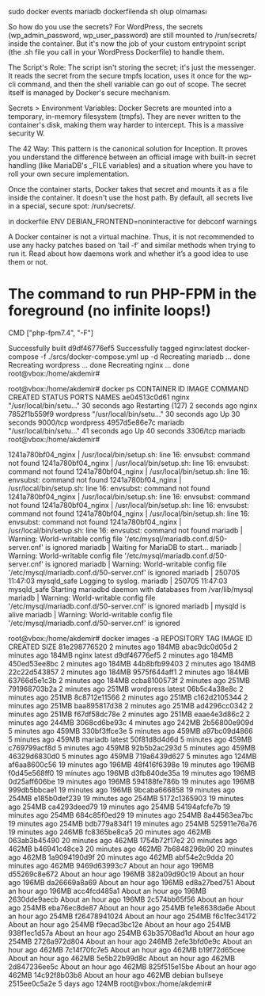 sudo docker events
mariadb dockerfilenda sh olup olmaması

So how do you use the secrets? For WordPress, the secrets (wp_admin_password, wp_user_password) are still mounted to /run/secrets/ inside the container. But it's now the job of your custom entrypoint script (the .sh file you call in your WordPress Dockerfile) to handle them.

The Script's Role:
The script isn't storing the secret; it's just the messenger. It reads the secret from the secure tmpfs location, uses it once for the wp-cli command, and then the shell variable can go out of scope. The secret itself is managed by Docker's secure mechanism.

Secrets > Environment Variables:
Docker Secrets are mounted into a temporary, in-memory filesystem (tmpfs). They are never written to the container's disk, making them way harder to intercept. This is a massive security W.

The 42 Way:
This pattern is the canonical solution for Inception. It proves you understand the difference between an official image with built-in secret handling (like MariaDB's _FILE variables) and a situation where you have to roll your own secure implementation.

Once the container starts, Docker takes that secret and mounts it as a file inside the container. It doesn't use the host path. By default, all secrets live in a special, secure spot: /run/secrets/.


in dockerfile
ENV DEBIAN_FRONTEND=noninteractive
for debconf warnings


A Docker container is not a virtual machine. Thus, it is not recommended to use any hacky patches based on ’tail -f’ and similar methods when trying to run it. Read about how daemons work and whether it’s a good idea to use them or not.

# The command to run PHP-FPM in the foreground (no infinite loops!)
CMD ["php-fpm7.4", "-F"]


Successfully built d9df46776ef5
Successfully tagged nginx:latest
docker-compose -f ./srcs/docker-compose.yml up -d
Recreating mariadb ... done
Recreating wordpress ... done
Recreating nginx     ... done
root@vbox:/home/akdemir#


root@vbox:/home/akdemir# docker ps
CONTAINER ID   IMAGE       COMMAND                  CREATED          STATUS                           PORTS      NAMES
ae04513c0d61   nginx       "/usr/local/bin/setu…"   30 seconds ago   Restarting (127) 2 seconds ago              nginx
7852f1b559f9   wordpress   "/usr/local/bin/setu…"   30 seconds ago   Up 30 seconds                    9000/tcp   wordpress
4957d5e86e7c   mariadb     "/usr/local/bin/setu…"   41 seconds ago   Up 40 seconds                    3306/tcp   mariadb
root@vbox:/home/akdemir#


1241a780bf04_nginx | /usr/local/bin/setup.sh: line 16: envsubst: command not found
1241a780bf04_nginx | /usr/local/bin/setup.sh: line 16: envsubst: command not found
1241a780bf04_nginx | /usr/local/bin/setup.sh: line 16: envsubst: command not found
1241a780bf04_nginx | /usr/local/bin/setup.sh: line 16: envsubst: command not found
1241a780bf04_nginx | /usr/local/bin/setup.sh: line 16: envsubst: command not found
1241a780bf04_nginx | /usr/local/bin/setup.sh: line 16: envsubst: command not found
1241a780bf04_nginx | /usr/local/bin/setup.sh: line 16: envsubst: command not found
1241a780bf04_nginx | /usr/local/bin/setup.sh: line 16: envsubst: command not found
mariadb      | Warning: World-writable config file '/etc/mysql/mariadb.conf.d/50-server.cnf' is ignored
mariadb      | Waiting for MariaDB to start...
mariadb      | Warning: World-writable config file '/etc/mysql/mariadb.conf.d/50-server.cnf' is ignored
mariadb      | Warning: World-writable config file '/etc/mysql/mariadb.conf.d/50-server.cnf' is ignored
mariadb      | 250705 11:47:03 mysqld_safe Logging to syslog.
mariadb      | 250705 11:47:03 mysqld_safe Starting mariadbd daemon with databases from /var/lib/mysql
mariadb      | Warning: World-writable config file '/etc/mysql/mariadb.conf.d/50-server.cnf' is ignored
mariadb      | mysqld is alive
mariadb      | Warning: World-writable config file '/etc/mysql/mariadb.conf.d/50-server.cnf' is ignored

root@vbox:/home/akdemir# docker images -a
REPOSITORY   TAG        IMAGE ID       CREATED             SIZE
<none>       <none>     81e298776520   2 minutes ago       184MB
<none>       <none>     abac9dc0d05d   2 minutes ago       184MB
nginx        latest     d9df46776ef5   2 minutes ago       184MB
<none>       <none>     450ed53ee8bc   2 minutes ago       184MB
<none>       <none>     44b8bfb99403   2 minutes ago       184MB
<none>       <none>     22c22d543857   2 minutes ago       184MB
<none>       <none>     9575f644aff1   2 minutes ago       184MB
<none>       <none>     63766d5e1c3b   2 minutes ago       184MB
<none>       <none>     ccba8100573f   2 minutes ago       251MB
<none>       <none>     791968703b2a   2 minutes ago       251MB
wordpress    latest     06b5c4a38e8c   2 minutes ago       251MB
<none>       <none>     8c8712e11566   2 minutes ago       251MB
<none>       <none>     c162d2105344   2 minutes ago       251MB
<none>       <none>     baa895817d38   2 minutes ago       251MB
<none>       <none>     ad4296cc0342   2 minutes ago       251MB
<none>       <none>     f67df58dc78e   2 minutes ago       251MB
<none>       <none>     eaae4e3d86c2   2 minutes ago       244MB
<none>       <none>     3068cd6be93c   4 minutes ago       242MB
<none>       <none>     2b56800e909d   5 minutes ago       459MB
<none>       <none>     330bf3ffce3e   5 minutes ago       459MB
<none>       <none>     a97bc09d4866   5 minutes ago       459MB
mariadb      latest     50f81d8d4d6d   5 minutes ago       459MB
<none>       <none>     c769799acf8d   5 minutes ago       459MB
<none>       <none>     92b5b2ac293d   5 minutes ago       459MB
<none>       <none>     46329d6830d0   5 minutes ago       459MB
<none>       <none>     719a6439d627   5 minutes ago       124MB
<none>       <none>     af6aa8600c56   19 minutes ago      196MB
<none>       <none>     48f416f6398e   19 minutes ago      196MB
<none>       <none>     f0d45e568ff0   19 minutes ago      196MB
<none>       <none>     d3fb840de35a   19 minutes ago      196MB
<none>       <none>     0d25aff606be   19 minutes ago      196MB
<none>       <none>     594188fe786b   19 minutes ago      196MB
<none>       <none>     999db5bbcae1   19 minutes ago      196MB
<none>       <none>     9bcaba666858   19 minutes ago      254MB
<none>       <none>     e185b0def239   19 minutes ago      254MB
<none>       <none>     5172c1365903   19 minutes ago      254MB
<none>       <none>     ca4293deed79   19 minutes ago      254MB
<none>       <none>     54194afcfe7b   19 minutes ago      254MB
<none>       <none>     684c85f0ed29   19 minutes ago      254MB
<none>       <none>     8a44563ea7bc   19 minutes ago      254MB
<none>       <none>     bdb779a834f1   19 minutes ago      254MB
<none>       <none>     525911e76a76   19 minutes ago      246MB
<none>       <none>     fc8365be8ca5   20 minutes ago      462MB
<none>       <none>     063ab3b45490   20 minutes ago      462MB
<none>       <none>     1754b72f17e2   20 minutes ago      462MB
<none>       <none>     b46941c48ce3   20 minutes ago      462MB
<none>       <none>     7b6848296b90   20 minutes ago      462MB
<none>       <none>     1a9094190d9f   20 minutes ago      462MB
<none>       <none>     abf54e2c9dda   20 minutes ago      462MB
<none>       <none>     9469d63993c7   About an hour ago   196MB
<none>       <none>     d55269c8e672   About an hour ago   196MB
<none>       <none>     382a09d90c19   About an hour ago   196MB
<none>       <none>     da26669a8a69   About an hour ago   196MB
<none>       <none>     ed8a27bed751   About an hour ago   196MB
<none>       <none>     acc4fcd485a1   About an hour ago   196MB
<none>       <none>     2630dde9aecb   About an hour ago   196MB
<none>       <none>     2c574bb65f56   About an hour ago   254MB
<none>       <none>     eba76ec8de87   About an hour ago   254MB
<none>       <none>     fe1e8638da6e   About an hour ago   254MB
<none>       <none>     f26478941024   About an hour ago   254MB
<none>       <none>     f6c1fec34172   About an hour ago   254MB
<none>       <none>     f9ecad3bc12e   About an hour ago   254MB
<none>       <none>     938f1ec1d57a   About an hour ago   254MB
<none>       <none>     63b35708ad1d   About an hour ago   254MB
<none>       <none>     2726a972d804   About an hour ago   246MB
<none>       <none>     2efe3bfd0e9c   About an hour ago   462MB
<none>       <none>     7c14f70fc7e5   About an hour ago   462MB
<none>       <none>     b19f72d65cee   About an hour ago   462MB
<none>       <none>     5e5b22b99d8c   About an hour ago   462MB
<none>       <none>     2d847236ee5c   About an hour ago   462MB
<none>       <none>     825f515e15be   About an hour ago   462MB
<none>       <none>     14c92f8b03b8   About an hour ago   462MB
debian       bullseye   2515ee0c5a2e   5 days ago          124MB
root@vbox:/home/akdemir#
